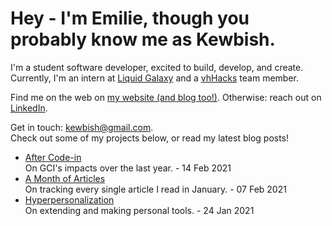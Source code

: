 # Hey - I'm Emilie, though you probably know me as Kewbish. 
I'm a student software developer, excited to build, develop, and create. Currently, I'm an intern at [Liquid Galaxy](https://liquidgalaxy.eu) and a [vhHacks](https://vhhacks.ca) team member.

Find me on the web on [my website (and blog too!)](https://kewbi.sh/). Otherwise: reach out on [LinkedIn](https://www.linkedin.com/in/kewbish/).

Get in touch: [kewbish@gmail.com](mailto:kewbish@gmail.com).  
Check out some of my projects below, or read my latest blog posts!

<!--bp-->
- [After Code-in](https://kewbi.sh/blog/posts/210214/)  
On GCI's impacts over the last year. - 14 Feb 2021
- [A Month of Articles](https://kewbi.sh/blog/posts/210207/)  
On tracking every single article I read in January. - 07 Feb 2021
- [Hyperpersonalization](https://kewbi.sh/blog/posts/210124/)  
On extending and making personal tools. - 24 Jan 2021

